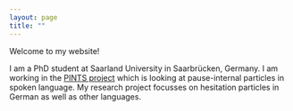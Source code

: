 ```yaml
---
layout: page
title: ""
---
```




Welcome to my website!

I am a PhD student at Saarland University in Saarbrücken, Germany. I am working in the [PINTS project](https://www.pauseparticles.org)
which is looking at pause-internal particles in spoken language. My research project focusses on hesitation particles in German as well as
other languages.



